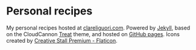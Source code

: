 # Personal recipes

My personal recipes hosted at [clareliguori.com](https://www.clareliguori.com/recipes).
Powered by [Jekyll](http://jekyllrb.com/),
based on the CloudCannon [Treat](https://github.com/CloudCannon/treat-jekyll-template) theme,
and hosted on [GitHub pages](https://pages.github.com/).
Icons created by <a href="https://www.flaticon.com/free-icon/jam_2667719">Creative Stall Premium - Flaticon</a>.